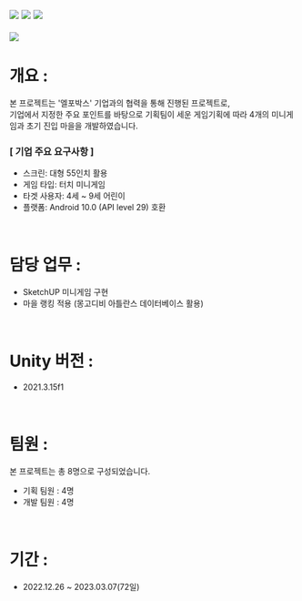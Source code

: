 ## <img src="https://img.shields.io/badge/unity-FFFFFF?style=for-the-badge&logo=unity&logoColor=black"> <img src="https://img.shields.io/badge/csharp-239120?style=for-the-badge&logo=CSharp&logoColor=white"> <img src="https://img.shields.io/badge/MongoDB-47A248?style=for-the-badge&logo=MongoDB&logoColor=white"> 

<img src="https://capsule-render.vercel.app/api?type=waving&color=auto&height=200&section=header&text=MetaBox&fontSize=40" />

# 개요 :
본 프로젝트는 '엘포박스' 기업과의 협력을 통해 진행된 프로젝트로, <br>
기업에서 지정한 주요 포인트를 바탕으로 기획팀이 세운 게임기획에 따라 4개의 미니게임과 초기 진입 마을을 개발하였습니다.<br>

### [ 기업 주요 요구사항 ] 
- 스크린: 대형 55인치 활용
- 게임 타입: 터치 미니게임
- 타겟 사용자: 4세 ~ 9세 어린이
- 플랫폼: Android 10.0 (API level 29) 호환 
<br>

# 담당 업무 :
- SketchUP 미니게임 구현
- 마을 랭킹 적용 (몽고디비 아틀란스 데이터베이스 활용)
<br>

# Unity 버전 :
- 2021.3.15f1
<br>

# 팀원 : 
본 프로젝트는 총 8명으로 구성되었습니다.
- 기획 팀원 : 4명
- 개발 팀원 : 4명
<br>

# 기간 : 
- 2022.12.26 ~ 2023.03.07(72일)
